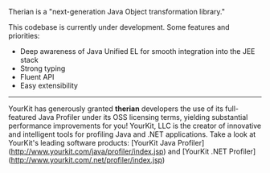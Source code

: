 Therian is a "next-generation Java Object transformation library."

This codebase is currently under development.  Some features and priorities:

- Deep awareness of Java Unified EL for smooth integration into the JEE stack
- Strong typing
- Fluent API
- Easy extensibility

---

YourKit has generously granted **therian** developers the use of its full-featured Java Profiler under its OSS licensing terms, yielding substantial performance improvements for you!
YourKit, LLC is the creator of innovative and intelligent tools for profiling
Java and .NET applications. Take a look at YourKit's leading software products:
[YourKit Java Profiler] (http://www.yourkit.com/java/profiler/index.jsp) and
[YourKit .NET Profiler] (http://www.yourkit.com/.net/profiler/index.jsp)
